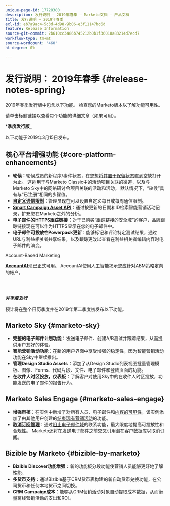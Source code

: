 ```yaml
---
unique-page-id: 17728380
description: 发行说明 — 2019年春季 — Marketo文档 — 产品文档
title: 发行说明 — 2019年春季
exl-id: eb7a9ac4-5c3d-4d98-9b06-e3f11147bc6d
feature: Release Information
source-git-commit: 2b610cc3486b745212b0b1f36018a83214d7ecd7
workflow-type: tm+mt
source-wordcount: '460'
ht-degree: 0%

---
```


# 发行说明： 2019年春季 {#release-notes-spring}

2019年春季发行版中包含以下功能。 检查您的Marketo版本以了解功能可用性。

请单击标题链接以查看每个功能的详细文章（如果可用）。

***季度发行版_**

以下功能于2019年3月15日发布。

## 核心平台增强功能 {#core-platform-enhancements}

* **轮候：**&#x200B;轮候成员的新程序/事件状态，在您想[将其置于保留状态](/help/marketo/product-docs/core-marketo-concepts/smart-campaigns/program-flow-actions/change-program-status.md)直到空缺打开为止。 这适用于与Marketo Classic中的活动项目关联的渠道，以及与Marketo Sky中的网络研讨会项目关联的活动和活动。 默认情况下，“轮候”具有与“已注册”相同的步骤值。
* **[自定义通信限制](/help/marketo/product-docs/administration/email-setup/enable-communication-limits.md)**：管理员现在可以设置自定义每日或每周通信限制。
* **[Smart Campaign Asset API](https://experienceleague.adobe.com/zh-hans/docs/marketo-developer/marketo/rest/assets/smart-campaigns)**：通过按更新的日期和ID检索智能营销活动记录，扩充您在Marketo之外的分析。
* **电子邮件的HTTPS跟踪链接：**&#x200B;对于已购买“跟踪链接的安全域”的客户，品牌跟踪链接现在可以作为HTTPS显示在您的电子邮件中。
* **电子邮件可投放性Powerpack更新**：能够标记和评论特定测试结果，通过URL与利益相关者共享结果，以及跟踪更改以查看在利益相关者编辑内容时电子邮件的演变。

Account-Based Marketing

**[AccountAI](/help/marketo/product-docs/target-account-management/account-profiling/account-profiling-ranking-and-tuning.md)**&#x200B;现已正式可用。 AccountAI使用人工智能揭示您应针对ABM策略定向的帐户。

<br> 

**_非季度发行_**

预计将在整个日历季度并在2019年第二季度初发布以下功能。

## Marketo Sky {#marketo-sky}

* **完整的电子邮件计划功能**：发送电子邮件、创建A/B测试并跟踪结果，从而提供用户友好的体验。
* **智能营销活动功能**：在新的用户界面中享受增强的稳定性，因为智能营销活动功能在Sky中继续推出。
* **管理Design Studio Assets**：添加了从Design Studio列表视图批量管理模板、图像、Forms、代码片段、文件、电子邮件和登陆页面的功能。
* **在收件人时区投放，仪表板**：了解客户对使用Sky中的在收件人时区投放，功能发送的电子邮件的报告行为。

## Marketo Sales Engage {#marketo-sales-engage}

* **增强审核**：在实例中新增了对所有人员、电子邮件和[内容的可见性](/help/marketo/product-docs/marketo-sales-connect/templates/view-template-list-as-another-user.md)，该实例添加了由其他用户创建的[结束现有营销活动](/help/marketo/product-docs/marketo-sales-connect/campaigns/view-campaigns-list-as-another-user.md)的功能。
* **[取消订阅管理](/help/marketo/product-docs/marketo-sales-connect/email/unsubscribes/marketo-unsubscribe-check.md)**：通过[阻止电子邮件域](/help/marketo/product-docs/marketo-sales-connect/admin/blocked-domains.md)的联系功能，最大限度地提高可投放性和合规性。 Marketo还将在发送电子邮件之前交叉引用潜在客户数据库以取消订阅。

## Bizible by Marketo {#bizible-by-marketo}

* **Bizible Discover功能增强**：新的功能板分段功能使营销人员能够更好地了解性能。
* **多货币支持**：通过Bizible基于CRM货币表构建的新自动货币兑换功能，在公司货币和任何本地货币之间切换。
* **CRM Campaign成本**：能够从CRM营销活动对象自动提取成本数据，从而衡量离线营销活动的支出和ROI。
